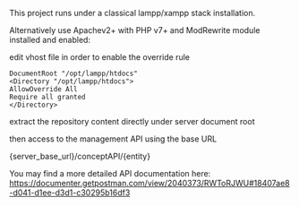This project runs under a classical lampp/xampp stack installation.

Alternatively use Apachev2+ with PHP v7+ and ModRewrite module installed and enabled:

edit vhost file in order to enable the override rule

```
DocumentRoot "/opt/lampp/htdocs"
<Directory "/opt/lampp/htdocs">
AllowOverride All
Require all granted
</Directory>
```
extract the repository content directly under server document root 

then access to the management API using the base URL

{server_base_url}/conceptAPI/{entity}

You may find a more detailed API documentation here:
https://documenter.getpostman.com/view/2040373/RWToRJWU#18407ae8-d041-d1ee-d3d1-c30295b16df3

